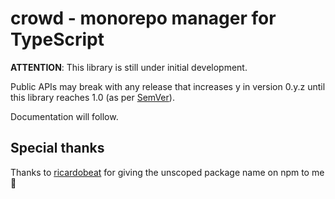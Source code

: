 # crowd - monorepo manager for TypeScript

**ATTENTION**: This library is still under initial development.

Public APIs may break with any release that increases y in version 0.y.z until this library reaches 1.0 (as per [SemVer](http://semver.org/#spec-item-4)).

Documentation will follow.

## Special thanks

Thanks to [ricardobeat](https://github.com/ricardobeat/) for giving the unscoped package name on npm to me 🎉
